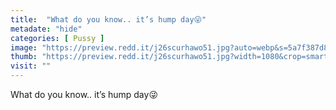 ```yaml
---
title:  "What do you know.. it’s hump day😜"
metadate: "hide"
categories: [ Pussy ]
image: "https://preview.redd.it/j26scurhawo51.jpg?auto=webp&s=5a7f387d88b384453229a013f6dcc498686e3bd5"
thumb: "https://preview.redd.it/j26scurhawo51.jpg?width=1080&crop=smart&auto=webp&s=debf7f3a6c87a7235c1b9b47a6fb15130d586e19"
visit: ""
---
```

What do you know.. it’s hump day😜
